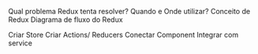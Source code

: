 Qual problema Redux tenta resolver?
Quando e Onde utilizar?
Conceito de Redux
Diagrama de fluxo do Redux

Criar Store
Criar Actions/ Reducers
Conectar Component
Integrar com service